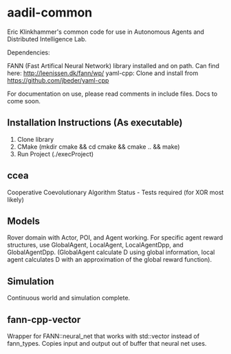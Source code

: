 # aadil-common
Eric Klinkhammer's common code for use in Autonomous Agents and Distributed Intelligence Lab.

Dependencies: 

FANN (Fast Artifical Neural Network) library installed and on path. Can find here: http://leenissen.dk/fann/wp/
yaml-cpp: Clone and install from https://github.com/jbeder/yaml-cpp

For documentation on use, please read comments in include files. Docs to come soon.

## Installation Instructions (As executable)
1) Clone library
2) CMake (mkdir cmake && cd cmake && cmake .. && make)
3) Run Project (./execProject)

## ccea
Cooperative Coevolutionary Algorithm
Status - Tests required (for XOR most likely)

## Models
Rover domain with Actor, POI, and Agent working. For specific agent reward structures, use GlobalAgent, LocalAgent, LocalAgentDpp, and GlobalAgentDpp. (GlobalAgent calculate D using global information, local agent calculates D with an approximation of the global reward function).

## Simulation
Continuous world and simulation complete.

## fann-cpp-vector
Wrapper for FANN::neural_net that works with std::vector instead of fann_types. Copies input and output out of buffer that neural net uses.
